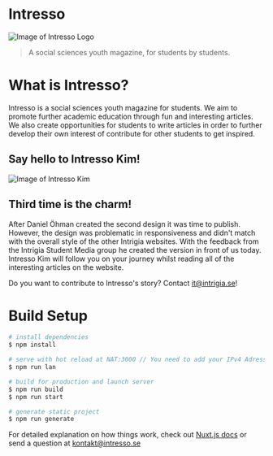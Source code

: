 # Intresso

![Image of Intresso Logo](https://i.imgur.com/7K3O3xH.png)

> A social sciences youth magazine, for students by students.

# What is Intresso?

Intresso is a social sciences youth magazine for students. We aim to promote further academic education through fun and interesting articles. We also create opportunities for students to write articles in order to further develop their own interest of contribute for other students to get inspired.

## Say hello to Intresso Kim!

![Image of Intresso Kim](https://i.imgur.com/59sQAYq.png)

## Third time is the charm!
After Daniel Öhman created the second design it was time to publish. However, the design was problematic in responsiveness and didn't match with the overall style of the other Intrigia websites. With the feedback from the Intrigia Student Media group he created the version in front of us today. Intresso Kim will follow you on your journey whilst reading all of the interesting articles on the website. 

Do you want to contribute to Intresso's story? Contact it@intrigia.se!

# Build Setup

```bash
# install dependencies
$ npm install

# serve with hot reload at NAT:3000 // You need to add your IPv4 Adress
$ npm run lan

# build for production and launch server
$ npm run build
$ npm run start

# generate static project
$ npm run generate
```

For detailed explanation on how things work, check out [Nuxt.js docs](https://nuxtjs.org) or send a question at kontakt@intresso.se
